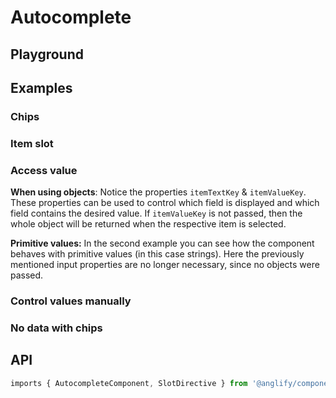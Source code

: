 # Autocomplete

<app-references
issues="https://github.com/valentingavran/anglify/labels/component%3A%20Autocomplete"
bundle-size="https://bundlephobia.com/package/@anglify/components@latest"/>

## Playground

<app-autocomplete-playground></app-autocomplete-playground>

## Examples

### Chips

<app-code-example component="autocomplete" example="chips" hide-overflow="false"></app-code-example>

### Item slot

<app-code-example component="autocomplete" example="items-slot" hide-overflow="false"></app-code-example>

### Access value

**When using objects**: Notice the properties `itemTextKey` & `itemValueKey`. These properties can be used to control which field is displayed and which field contains the desired value. If `itemValueKey` is not passed, then the whole object will be returned when the respective item is selected.

**Primitive values:** In the second example you can see how the component behaves with primitive values (in this case strings). Here the previously mentioned input properties are no longer necessary, since no objects were passed.

<app-code-example component="autocomplete" example="access-value" hide-overflow="false"></app-code-example>

### Control values manually

<app-code-example component="autocomplete" example="control-values-manually" hide-overflow="false"></app-code-example>

### No data with chips

<app-code-example component="autocomplete" example="no-data-with-chips" hide-overflow="false"></app-code-example>

## API

```typescript
imports { AutocompleteComponent, SlotDirective } from '@anglify/components';
```

<app-inputs-table components="AutocompleteComponent"></app-inputs-table>

<app-styling-table component="autocomplete"></app-styling-table>
